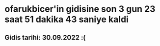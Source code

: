 # ofarukbicer'in gidisine son 3 gun 23 saat 51 dakika 43 saniye kaldi

## Gidis tarihi: 30.09.2022 :(